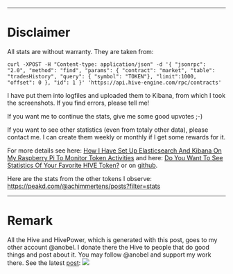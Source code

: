----
# Disclaimer

All stats are without warranty.
They are taken from:

    curl -XPOST -H "Content-type: application/json" -d '{ "jsonrpc": "2.0", "method": "find", "params": { "contract": "market", "table": "tradesHistory", "query": { "symbol": "TOKEN"}, "limit":1000, "offset": 0 }, "id": 1 }' 'https://api.hive-engine.com/rpc/contracts'

I have put them into logfiles and uploaded them to Kibana, from which I took the screenshots.
If you find errors, please tell me!

If you want me to continue the stats, give me some good upvotes ;-)

If you want to see other statistics (even from totaly other data), please contact me. I can create them weekly or monthly if I get some rewards for it.

For more details see here: [How I Have Set Up Elasticsearch And Kibana On My Raspberry Pi To Monitor Token Activities](https://peakd.com/hive-122315/@achimmertens/how-i-have-set-up-elasticsearch-and-kibana-on-my-raspberry-pi-to-monitor-token-activities) and here: [Do You Want To See Statistics Of Your Favorite HIVE Token?](https://peakd.com/hive-167922/@achimmertens/do-you-want-to-see-statistics-of-your-favorite-hive-token) or on [github](https://github.com/achimmertens/HiveTokenELK/tree/master).

Here are the stats from the other tokens I observe: https://peakd.com/@achimmertens/posts?filter=stats


----
# Remark
All the Hive and HivePower, which is generated with this post, goes to my other account @anobel. I donate there the Hive to people that do good things and post about it. 
You may follow @anobel and support my work there. See the latest [post](https://peakd.com/@anobel):
[![](https://images.hive.blog/0x0/https://files.peakd.com/file/peakd-hive/anobel/23wqsApuUdj1Pdaxkc7SM2wc2NPK15oxAA8AHLfRT5ncXds2w1PGuNYAkkaU2bMN3MrTB.png)](https://peakd.com/@anobel)
